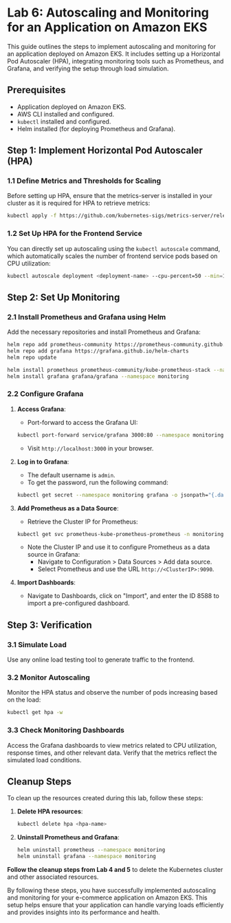 # Lab 6: Autoscaling and Monitoring for an Application on Amazon EKS

This guide outlines the steps to implement autoscaling and monitoring for an application deployed on Amazon EKS. It includes setting up a Horizontal Pod Autoscaler (HPA), integrating monitoring tools such as Prometheus, and Grafana, and verifying the setup through load simulation.

## Prerequisites

- Application deployed on Amazon EKS.
- AWS CLI installed and configured.
- `kubectl` installed and configured.
- Helm installed (for deploying Prometheus and Grafana).

## Step 1: Implement Horizontal Pod Autoscaler (HPA)

### 1.1 Define Metrics and Thresholds for Scaling
Before setting up HPA, ensure that the metrics-server is installed in your cluster as it is required for HPA to retrieve metrics:

```bash
kubectl apply -f https://github.com/kubernetes-sigs/metrics-server/releases/latest/download/components.yaml
```

### 1.2 Set Up HPA for the Frontend Service
You can directly set up autoscaling using the `kubectl autoscale` command, which automatically scales the number of frontend service pods based on CPU utilization:

```bash
kubectl autoscale deployment <deployment-name> --cpu-percent=50 --min=1 --max=10
```

## Step 2: Set Up Monitoring

### 2.1 Install Prometheus and Grafana using Helm
Add the necessary repositories and install Prometheus and Grafana:

```bash
helm repo add prometheus-community https://prometheus-community.github.io/helm-charts
helm repo add grafana https://grafana.github.io/helm-charts
helm repo update

helm install prometheus prometheus-community/kube-prometheus-stack --namespace monitoring --create-namespace
helm install grafana grafana/grafana --namespace monitoring
```

### 2.2 Configure Grafana
1. **Access Grafana**:
   - Port-forward to access the Grafana UI:

   ```bash
   kubectl port-forward service/grafana 3000:80 --namespace monitoring
   ```

   - Visit `http://localhost:3000` in your browser.

2. **Log in to Grafana**:
   - The default username is `admin`.
   - To get the password, run the following command:

   ```bash
   kubectl get secret --namespace monitoring grafana -o jsonpath="{.data.admin-password}" | base64 --decode
   ```

3. **Add Prometheus as a Data Source**:
   - Retrieve the Cluster IP for Prometheus:

   ```bash
   kubectl get svc prometheus-kube-prometheus-prometheus -n monitoring
   ```

   - Note the Cluster IP and use it to configure Prometheus as a data source in Grafana:
     - Navigate to Configuration > Data Sources > Add data source.
     - Select Prometheus and use the URL `http://<ClusterIP>:9090`.

4. **Import Dashboards**:
   - Navigate to Dashboards, click on "Import", and enter the ID 8588 to import a pre-configured dashboard.


## Step 3: Verification

### 3.1 Simulate Load
Use any online load testing tool to generate traffic to the frontend.

### 3.2 Monitor Autoscaling
Monitor the HPA status and observe the number of pods increasing based on the load:

```bash
kubectl get hpa -w
```

### 3.3 Check Monitoring Dashboards
Access the Grafana dashboards to view metrics related to CPU utilization, response times, and other relevant data. Verify that the metrics reflect the simulated load conditions.

## Cleanup Steps

To clean up the resources created during this lab, follow these steps:

1. **Delete HPA resources**:
   ```bash
   kubectl delete hpa <hpa-name>
   ```

2. **Uninstall Prometheus and Grafana**:
   ```bash
   helm uninstall prometheus --namespace monitoring
   helm uninstall grafana --namespace monitoring
   ```
**Follow the cleanup steps from Lab 4 and 5** to delete the Kubernetes cluster and other associated resources.

By following these steps, you have successfully implemented autoscaling and monitoring for your e-commerce application on Amazon EKS. This setup helps ensure that your application can handle varying loads efficiently and provides insights into its performance and health.